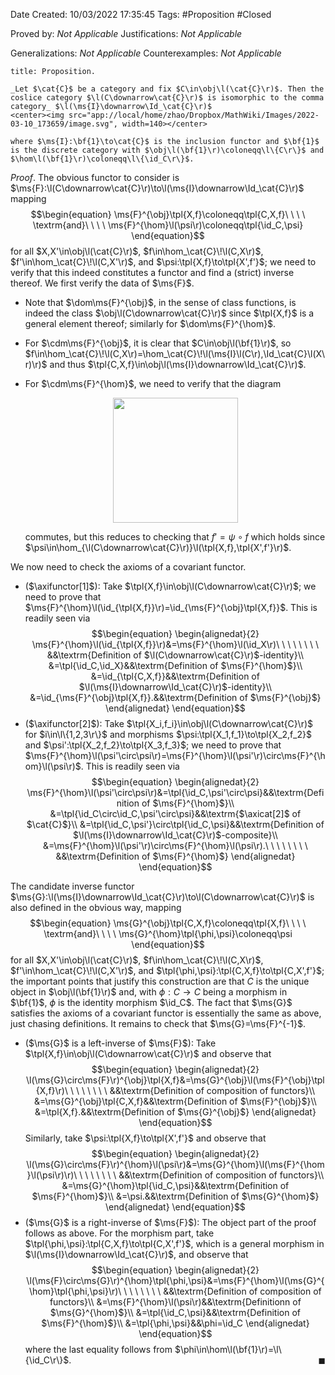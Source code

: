 <div class="topSpace"></div>

Date Created: 10/03/2022 17:35:45
Tags: #Proposition #Closed 

Proved by: _Not Applicable_
Justifications: _Not Applicable_

Generalizations: _Not Applicable_
Counterexamples: _Not Applicable_

``` ad-Proposition
title: Proposition.

_Let $\cat{C}$ be a category and fix $C\in\obj\l(\cat{C}\r)$. Then the coslice category $\l(C\downarrow\cat{C}\r)$ is isomorphic to the comma category_ $\l(\ms{I}\downarrow\Id_\cat{C}\r)$
<center><img src="app://local/home/zhao/Dropbox/MathWiki/Images/2022-03-10_173659/image.svg", width=140></center>

where $\ms{I}:\bf{1}\to\cat{C}$ is the inclusion functor and $\bf{1}$ is the discrete category with $\obj\l(\bf{1}\r)\coloneqq\l\{C\r\}$ and $\hom\l(\bf{1}\r)\coloneqq\l\{\id_C\r\}$.

```

_Proof_. The obvious functor to consider is $\ms{F}:\l(C\downarrow\cat{C}\r)\to\l(\ms{I}\downarrow\Id_\cat{C}\r)$ mapping
$$\begin{equation}
    \ms{F}^{\obj}\tpl{X,f}\coloneqq\tpl{C,X,f}\ \ \ \ \textrm{and}\ \ \ \ \ms{F}^{\hom}\l(\psi\r)\coloneqq\tpl{\id_C,\psi}
\end{equation}$$
for all $X,X'\in\obj\l(\cat{C}\r)$, $f\in\hom_\cat{C}\!\l(C,X\r)$, $f'\in\hom_\cat{C}\!\l(C,X'\r)$, and $\psi:\tpl{X,f}\to\tpl{X',f'}$; we need to verify that this indeed constitutes a functor and find a (strict) inverse thereof. We first verify the data of $\ms{F}$.
* Note that $\dom\ms{F}^{\obj}$, in the sense of class functions, is indeed the class $\obj\l(C\downarrow\cat{C}\r)$ since $\tpl{X,f}$ is a general element thereof; similarly for $\dom\ms{F}^{\hom}$.
* For $\cdm\ms{F}^{\obj}$, it is clear that $C\in\obj\l(\bf{1}\r)$, so $f\in\hom_\cat{C}\!\l(C,X\r)=\hom_\cat{C}\!\l(\ms{I}\l(C\r),\Id_\cat{C}\l(X\r)\r)$ and thus $\tpl{C,X,f}\in\obj\l(\ms{I}\downarrow\Id_\cat{C}\r)$.
* For $\cdm\ms{F}^{\hom}$, we need to verify that the diagram
  <center><img src="app://local/home/zhao/Dropbox/MathWiki/Images/2022-03-10_175541/image.svg", width=200></center>

    commutes, but this reduces to checking that $f'=\psi\circ f$ which holds since $\psi\in\hom_{\l(C\downarrow\cat{C}\r)}\l(\tpl{X,f},\tpl{X',f'}\r)$.

We now need to check the axioms of a covariant functor.
* ($\axifunctor[1]$): Take $\tpl{X,f}\in\obj\l(C\downarrow\cat{C}\r)$; we need to prove that $\ms{F}^{\hom}\l(\id_{\tpl{X,f}}\r)=\id_{\ms{F}^{\obj}\tpl{X,f}}$. This is readily seen via
$$\begin{equation}
    \begin{alignedat}{2}
        \ms{F}^{\hom}\l(\id_{\tpl{X,f}}\r)&=\ms{F}^{\hom}\l(\id_X\r)\ \ \ \ \ \ \ \ &&\textrm{Definition of $\l(C\downarrow\cat{C}\r)$-identity}\\
        &=\tpl{\id_C,\id_X}&&\textrm{Definition of $\ms{F}^{\hom}$}\\
        &=\id_{\tpl{C,X,f}}&&\textrm{Definition of $\l(\ms{I}\downarrow\Id_\cat{C}\r)$-identity}\\
        &=\id_{\ms{F}^{\obj}\tpl{X,f}}.&&\textrm{Definition of $\ms{F}^{\obj}$}
    \end{alignedat}
\end{equation}$$
* ($\axifunctor[2]$): Take $\tpl{X_i,f_i}\in\obj\l(C\downarrow\cat{C}\r)$ for $i\in\l\{1,2,3\r\}$ and morphisms $\psi:\tpl{X_1,f_1}\to\tpl{X_2,f_2}$ and $\psi':\tpl{X_2,f_2}\to\tpl{X_3,f_3}$; we need to prove that $\ms{F}^{\hom}\l(\psi'\circ\psi\r)=\ms{F}^{\hom}\l(\psi'\r)\circ\ms{F}^{\hom}\l(\psi\r)$. This is readily seen via
$$\begin{equation}
    \begin{alignedat}{2}
        \ms{F}^{\hom}\l(\psi'\circ\psi\r)&=\tpl{\id_C,\psi'\circ\psi}&&\textrm{Definition of $\ms{F}^{\hom}$}\\
        &=\tpl{\id_C\circ\id_C,\psi'\circ\psi}&&\textrm{$\axicat[2]$ of $\cat{C}$}\\
        &=\tpl{\id_C,\psi'}\circ\tpl{\id_C,\psi}&&\textrm{Definition of $\l(\ms{I}\downarrow\Id_\cat{C}\r)$-composite}\\
        &=\ms{F}^{\hom}\l(\psi'\r)\circ\ms{F}^{\hom}\l(\psi\r).\ \ \ \ \ \ \ \ &&\textrm{Definition of $\ms{F}^{\hom}$}
    \end{alignedat}
\end{equation}$$

The candidate inverse functor $\ms{G}:\l(\ms{I}\downarrow\Id_\cat{C}\r)\to\l(C\downarrow\cat{C}\r)$ is also defined in the obvious way, mapping
$$\begin{equation}
    \ms{G}^{\obj}\tpl{C,X,f}\coloneqq\tpl{X,f}\ \ \ \ \textrm{and}\ \ \ \ \ms{G}^{\hom}\tpl{\phi,\psi}\coloneqq\psi
\end{equation}$$
for all $X,X'\in\obj\l(\cat{C}\r)$, $f\in\hom_\cat{C}\!\l(C,X\r)$, $f'\in\hom_\cat{C}\!\l(C,X'\r)$, and $\tpl{\phi,\psi}:\tpl{C,X,f}\to\tpl{C,X',f'}$; the important points that justify this construction are that $C$ is the unique object in $\obj\l(\bf{1}\r)$ and, with $\phi:C\to C$ being a morphism in $\bf{1}$, $\phi$ is the identity morphism $\id_C$. The fact that $\ms{G}$ satisfies the axioms of a covariant functor is essentially the same as above, just chasing definitions. It remains to check that $\ms{G}=\ms{F}^{-1}$.
* ($\ms{G}$ is a left-inverse of $\ms{F}$): Take $\tpl{X,f}\in\obj\l(C\downarrow\cat{C}\r)$ and observe that
$$\begin{equation}
    \begin{alignedat}{2}
        \l(\ms{G}\circ\ms{F}\r)^{\obj}\tpl{X,f}&=\ms{G}^{\obj}\l(\ms{F}^{\obj}\tpl{X,f}\r)\ \ \ \ \ \ \ \ &&\textrm{Definition of composition of functors}\\
        &=\ms{G}^{\obj}\tpl{C,X,f}&&\textrm{Definition of $\ms{F}^{\obj}$}\\
        &=\tpl{X,f}.&&\textrm{Definition of $\ms{G}^{\obj}$}
    \end{alignedat}
\end{equation}$$
Similarly, take $\psi:\tpl{X,f}\to\tpl{X',f'}$ and observe that
$$\begin{equation}
    \begin{alignedat}{2}
        \l(\ms{G}\circ\ms{F}\r)^{\hom}\l(\psi\r)&=\ms{G}^{\hom}\l(\ms{F}^{\hom}\l(\psi\r)\r)\ \ \ \ \ \ \ \ &&\textrm{Definition of composition of functors}\\
        &=\ms{G}^{\hom}\tpl{\id_C,\psi}&&\textrm{Definition of $\ms{F}^{\hom}$}\\
        &=\psi.&&\textrm{Definition of $\ms{G}^{\hom}$}
    \end{alignedat}
\end{equation}$$
* ($\ms{G}$ is a right-inverse of $\ms{F}$): The object part of the proof follows as above. For the morphism part, take $\tpl{\phi,\psi}:\tpl{C,X,f}\to\tpl{C,X',f'}$, which is a general morphism in $\l(\ms{I}\downarrow\Id_\cat{C}\r)$, and observe that
$$\begin{equation}
    \begin{alignedat}{2}
        \l(\ms{F}\circ\ms{G}\r)^{\hom}\tpl{\phi,\psi}&=\ms{F}^{\hom}\l(\ms{G}^{\hom}\tpl{\phi,\psi}\r)\ \ \ \ \ \ \ \ &&\textrm{Definition of composition of functors}\\
        &=\ms{F}^{\hom}\l(\psi\r)&&\textrm{Definitionn of $\ms{G}^{\hom}$}\\
        &=\tpl{\id_C,\psi}&&\textrm{Definition of $\ms{F}^{\hom}$}\\
        &=\tpl{\phi,\psi}&&\phi=\id_C
    \end{alignedat}
\end{equation}$$
where the last equality follows from $\phi\in\hom\l(\bf{1}\r)=\l\{\id_C\r\}$.<span style="float:right;">$\blacksquare$</span>
